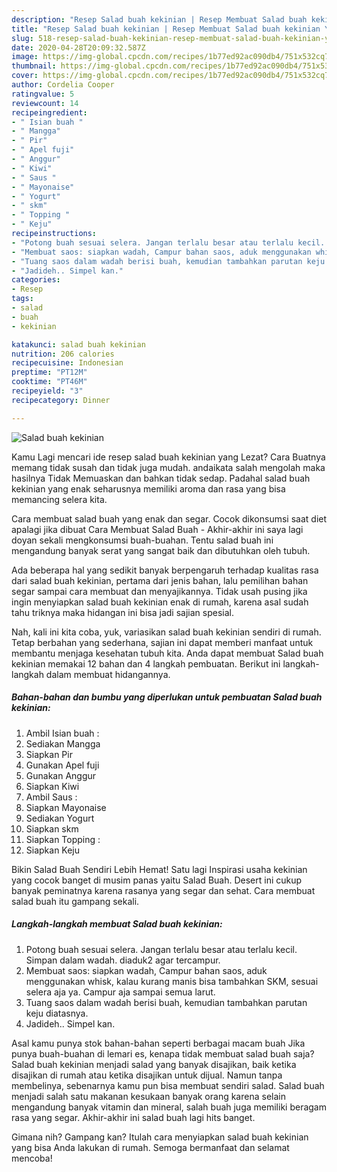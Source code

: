 ```yaml
---
description: "Resep Salad buah kekinian | Resep Membuat Salad buah kekinian Yang Bisa Manjain Lidah"
title: "Resep Salad buah kekinian | Resep Membuat Salad buah kekinian Yang Bisa Manjain Lidah"
slug: 518-resep-salad-buah-kekinian-resep-membuat-salad-buah-kekinian-yang-bisa-manjain-lidah
date: 2020-04-28T20:09:32.587Z
image: https://img-global.cpcdn.com/recipes/1b77ed92ac090db4/751x532cq70/salad-buah-kekinian-foto-resep-utama.jpg
thumbnail: https://img-global.cpcdn.com/recipes/1b77ed92ac090db4/751x532cq70/salad-buah-kekinian-foto-resep-utama.jpg
cover: https://img-global.cpcdn.com/recipes/1b77ed92ac090db4/751x532cq70/salad-buah-kekinian-foto-resep-utama.jpg
author: Cordelia Cooper
ratingvalue: 5
reviewcount: 14
recipeingredient:
- " Isian buah "
- " Mangga"
- " Pir"
- " Apel fuji"
- " Anggur"
- " Kiwi"
- " Saus "
- " Mayonaise"
- " Yogurt"
- " skm"
- " Topping "
- " Keju"
recipeinstructions:
- "Potong buah sesuai selera. Jangan terlalu besar atau terlalu kecil. Simpan dalam wadah. diaduk2 agar tercampur."
- "Membuat saos: siapkan wadah, Campur bahan saos, aduk menggunakan whisk, kalau kurang manis bisa tambahkan SKM, sesuai selera aja ya. Campur aja sampai semua larut."
- "Tuang saos dalam wadah berisi buah, kemudian tambahkan parutan keju diatasnya."
- "Jadideh.. Simpel kan."
categories:
- Resep
tags:
- salad
- buah
- kekinian

katakunci: salad buah kekinian 
nutrition: 206 calories
recipecuisine: Indonesian
preptime: "PT12M"
cooktime: "PT46M"
recipeyield: "3"
recipecategory: Dinner

---
```



![Salad buah kekinian](https://img-global.cpcdn.com/recipes/1b77ed92ac090db4/751x532cq70/salad-buah-kekinian-foto-resep-utama.jpg)

Kamu Lagi mencari ide resep salad buah kekinian yang Lezat? Cara Buatnya memang tidak susah dan tidak juga mudah. andaikata salah mengolah maka hasilnya Tidak Memuaskan dan bahkan tidak sedap. Padahal salad buah kekinian yang enak seharusnya memiliki aroma dan rasa yang bisa memancing selera kita.

Cara membuat salad buah yang enak dan segar. Cocok dikonsumsi saat diet apalagi jika dibuat Cara Membuat Salad Buah - Akhir-akhir ini saya lagi doyan sekali mengkonsumsi buah-buahan. Tentu salad buah ini mengandung banyak serat yang sangat baik dan dibutuhkan oleh tubuh.

Ada beberapa hal yang sedikit banyak berpengaruh terhadap kualitas rasa dari salad buah kekinian, pertama dari jenis bahan, lalu pemilihan bahan segar sampai cara membuat dan menyajikannya. Tidak usah pusing jika ingin menyiapkan salad buah kekinian enak di rumah, karena asal sudah tahu triknya maka hidangan ini bisa jadi sajian spesial.


Nah, kali ini kita coba, yuk, variasikan salad buah kekinian sendiri di rumah. Tetap berbahan yang sederhana, sajian ini dapat memberi manfaat untuk membantu menjaga kesehatan tubuh kita. Anda dapat membuat Salad buah kekinian memakai 12 bahan dan 4 langkah pembuatan. Berikut ini langkah-langkah dalam membuat hidangannya.

<!--inarticleads1-->

##### Bahan-bahan dan bumbu yang diperlukan untuk pembuatan Salad buah kekinian:

1. Ambil  Isian buah :
1. Sediakan  Mangga
1. Siapkan  Pir
1. Gunakan  Apel fuji
1. Gunakan  Anggur
1. Siapkan  Kiwi
1. Ambil  Saus :
1. Siapkan  Mayonaise
1. Sediakan  Yogurt
1. Siapkan  skm
1. Siapkan  Topping :
1. Siapkan  Keju


Bikin Salad Buah Sendiri Lebih Hemat! Satu lagi Inspirasi usaha kekinian yang cocok banget di musim panas yaitu Salad Buah. Desert ini cukup banyak peminatnya karena rasanya yang segar dan sehat. Cara membuat salad buah itu gampang sekali. 

<!--inarticleads2-->

##### Langkah-langkah membuat Salad buah kekinian:

1. Potong buah sesuai selera. Jangan terlalu besar atau terlalu kecil. Simpan dalam wadah. diaduk2 agar tercampur.
1. Membuat saos: siapkan wadah, Campur bahan saos, aduk menggunakan whisk, kalau kurang manis bisa tambahkan SKM, sesuai selera aja ya. Campur aja sampai semua larut.
1. Tuang saos dalam wadah berisi buah, kemudian tambahkan parutan keju diatasnya.
1. Jadideh.. Simpel kan.


Asal kamu punya stok bahan-bahan seperti berbagai macam buah Jika punya buah-buahan di lemari es, kenapa tidak membuat salad buah saja? Salad buah kekinian menjadi salad yang banyak disajikan, baik ketika disajikan di rumah atau ketika disajikan untuk dijual. Namun tanpa membelinya, sebenarnya kamu pun bisa membuat sendiri salad. Salad buah menjadi salah satu makanan kesukaan banyak orang karena selain mengandung banyak vitamin dan mineral, salah buah juga memiliki beragam rasa yang segar. Akhir-akhir ini salad buah lagi hits banget. 

Gimana nih? Gampang kan? Itulah cara menyiapkan salad buah kekinian yang bisa Anda lakukan di rumah. Semoga bermanfaat dan selamat mencoba!
